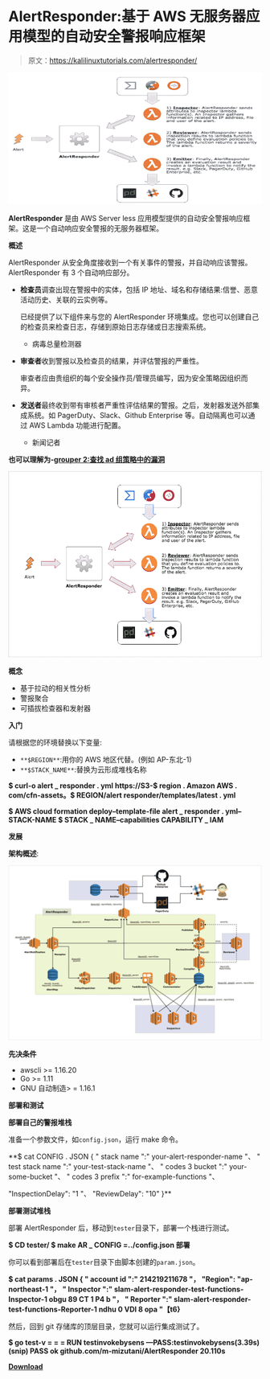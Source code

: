 # AlertResponder:基于 AWS 无服务器应用模型的自动安全警报响应框架

> 原文：<https://kalilinuxtutorials.com/alertresponder/>

[![AlertResponder : Automatic Security Alert Response Framework By AWS Serverless Application Model](img/34d5357cfe3a32848b379d0224ea6fe9.png "AlertResponder : Automatic Security Alert Response Framework By AWS Serverless Application Model")](https://1.bp.blogspot.com/-bapKm3pxU8o/XisbWYXGGbI/AAAAAAAAEmM/6ga7r0g6rR8dW6w6uciWRpbLShmHtq9lgCLcBGAsYHQ/s1600/AlertResponder%25281%2529.png)

**AlertResponder** 是由 AWS Server less 应用模型提供的自动安全警报响应框架。这是一个自动响应安全警报的无服务器框架。

**概述**

AlertResponder 从安全角度接收到一个有关事件的警报，并自动响应该警报。AlertResponder 有 3 个自动响应部分。

*   **检查员**调查出现在警报中的实体，包括 IP 地址、域名和存储结果:信誉、恶意活动历史、关联的云实例等。

    已经提供了以下组件来与您的 AlertResponder 环境集成。您也可以创建自己的检查员来检查日志，存储到原始日志存储或日志搜索系统。
    *   病毒总量检测器

*   **审查者**收到警报以及检查员的结果，并评估警报的严重性。

    审查者应由贵组织的每个安全操作员/管理员编写，因为安全策略因组织而异。

*   **发送者**最终收到带有审核者严重性评估结果的警报。之后，发射器发送外部集成系统。如 PagerDuty、Slack、Github Enterprise 等。自动隔离也可以通过 AWS Lambda 功能进行配置。
    *   新闻记者

**也可以理解为-[grouper 2:查找 ad 组策略中的漏洞](https://kalilinuxtutorials.com/grouper2/)**

![](img/43ea497a7e41ffa7109e8507a2173927.png)

**概念**

*   基于拉动的相关性分析
*   警报聚合
*   可插拔检查器和发射器

**入门**

请根据您的环境替换以下变量:

*   `**$REGION**`:用你的 AWS 地区代替。(例如 AP-东北-1)
*   `**$STACK_NAME**`:替换为云形成堆栈名称

**$ curl-o alert _ responder . yml https://S3-$ region . Amazon AWS . com/cfn-assets。$ REGION/alert responder/templates/latest . yml**

**$ AWS cloud formation deploy–template-file alert _ responder . yml–STACK-NAME $ STACK _ NAME–capabilities CAPABILITY _ IAM**

**发展**

**架构概述**:

![](img/3f9deec040caa3b948be262acd30cab1.png)

**先决条件**

*   awscli >= 1.16.20
*   Go >= 1.11
*   GNU 自动制造> = 1.16.1

**部署和测试**

**部署自己的警报堆栈**

准备一个参数文件，如`config.json`，运行 make 命令。

**$ cat CONFIG . JSON
{
" stack name ":" your-alert-responder-name "、
" test stack name ":" your-test-stack-name "、
" codes 3 bucket ":" your-some-bucket "、
" codes 3 prefix ":" for-example-functions "、

"InspectionDelay": "1 "、
"ReviewDelay": "10"
}** 

**部署测试堆栈**

部署 AlertResponder 后，移动到`tester`目录下，部署一个栈进行测试。

**$ CD tester/
$ make AR _ CONFIG =../config.json 部署**

你可以看到部署后在`tester`目录下由脚本创建的`param.json`。

**$ cat params . JSON
{
" account id ":" 214219211678 "，
"Region": "ap-northeast-1 "，
" Inspector ":" slam-alert-responder-test-functions-Inspector-1 obgu 89 CT 1 P4 b "，
" Reporter ":" slam-alert-responder-test-functions-Reporter-1 ndhu 0 VDI 8 opa "【t6}**

然后，回到 git 存储库的顶层目录，您就可以运行集成测试了。

**$ go test-v
= = = RUN testinvokebysens
—PASS:testinvokebysens(3.39s)
(snip)
PASS
ok github.com/m-mizutani/AlertResponder 20.110s**

[**Download**](https://github.com/m-mizutani/AlertResponder)